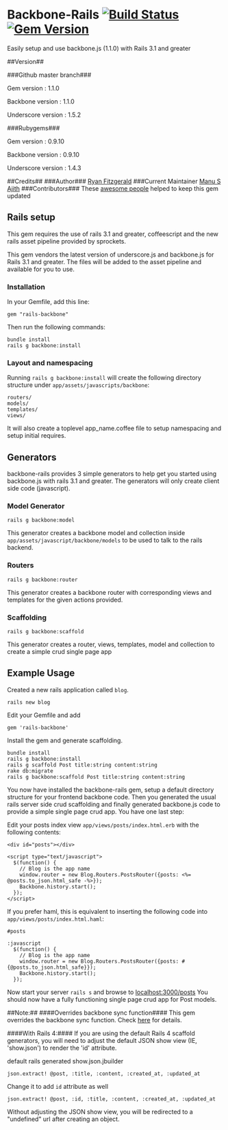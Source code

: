 # Backbone-Rails [![Build Status](https://secure.travis-ci.org/codebrew/backbone-rails.png)](http://travis-ci.org/codebrew/backbone-rails)[![Gem Version](https://badge.fury.io/rb/rails-backbone.png)](http://badge.fury.io/rb/rails-backbone)

Easily setup and use backbone.js (1.1.0) with Rails 3.1 and greater

##Version##

###Github master branch###

Gem version : 1.1.0

Backbone version : 1.1.0

Underscore version : 1.5.2

###Rubygems###

Gem version : 0.9.10

Backbone version : 0.9.10

Underscore version : 1.4.3


##Credits##
###Author###
[Ryan Fitzgerald](http://twitter.com/#!/TheRyanFitz)
###Current Maintainer 
[Manu S Ajith](http://twitter.com/manusajith)
###Contributors###
These [awesome people](https://github.com/codebrew/backbone-rails/graphs/contributors) helped to keep this gem updated

## Rails setup
This gem requires the use of rails 3.1 and greater, coffeescript and the new rails asset pipeline provided by sprockets.

This gem vendors the latest version of underscore.js and backbone.js for Rails 3.1 and greater. The files will be added to the asset pipeline and available for you to use. 
    
### Installation

In your Gemfile, add this line:

    gem "rails-backbone"
  
Then run the following commands:

    bundle install
    rails g backbone:install

### Layout and namespacing

Running `rails g backbone:install` will create the following directory structure under `app/assets/javascripts/backbone`:
  
    routers/
    models/
    templates/
    views/
    
It will also create a toplevel app_name.coffee file to setup namespacing and setup initial requires.
    
## Generators
backbone-rails provides 3 simple generators to help get you started using backbone.js with rails 3.1 and greater. 
The generators will only create client side code (javascript).

### Model Generator

    rails g backbone:model
    
This generator creates a backbone model and collection inside `app/assets/javascript/backbone/models` to be used to talk to the rails backend.

### Routers
    
    rails g backbone:router
    
This generator creates a backbone router with corresponding views and templates for the given actions provided.

### Scaffolding

    rails g backbone:scaffold
    
This generator creates a router, views, templates, model and collection to create a simple crud single page app

## Example Usage

Created a new rails application called `blog`.

    rails new blog

Edit your Gemfile and add

    gem 'rails-backbone'

Install the gem and generate scaffolding.

    bundle install
    rails g backbone:install
    rails g scaffold Post title:string content:string
    rake db:migrate
    rails g backbone:scaffold Post title:string content:string
    
You now have installed the backbone-rails gem, setup a default directory structure for your frontend backbone code. 
Then you generated the usual rails server side crud scaffolding and finally generated backbone.js code to provide a simple single page crud app.
You have one last step:

Edit your posts index view `app/views/posts/index.html.erb` with the following contents:

    <div id="posts"></div>

    <script type="text/javascript">
      $(function() {
        // Blog is the app name
        window.router = new Blog.Routers.PostsRouter({posts: <%= @posts.to_json.html_safe -%>});
        Backbone.history.start();
      });
    </script>
    
If you prefer haml, this is equivalent to inserting the following code into `app/views/posts/index.html.haml`:

    #posts
    
    :javascript
      $(function() {
        // Blog is the app name
        window.router = new Blog.Routers.PostsRouter({posts: #{@posts.to_json.html_safe}});
        Backbone.history.start();
      });

    
Now start your server `rails s` and browse to [localhost:3000/posts](http://localhost:3000/posts)
You should now have a fully functioning single page crud app for Post models.

##Note:##
####Overrides backbone sync function####
This gem overrides the backbone sync function. Check [here](https://github.com/codebrew/backbone-rails/blob/master/vendor/assets/javascripts/backbone_rails_sync.js) for details.

####With Rails 4:####
If you are using the default Rails 4 scaffold generators, you will need to adjust the default JSON show view (IE, 'show.json') to render the 'id' attribute.

default rails generated show.json.jbuilder

`json.extract! @post, :title, :content, :created_at, :updated_at`

Change it to add `id` attribute as well

`json.extract! @post, :id, :title, :content, :created_at, :updated_at`

Without adjusting the JSON show view, you will be redirected to a "undefined" url after creating an object.

